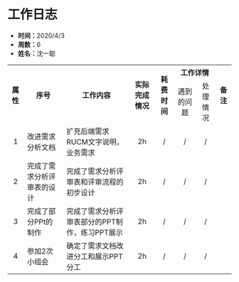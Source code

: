 <h1>工作日志</h1>
<ul>
    <li><strong>时间：</strong>2020/4/3</li>
    <li><strong>周数：</strong>6</li>
    <li><strong>姓名：</strong>沈一聪</li>
</ul>
<table style="text-align:center">
  <tr>
    <th rowspan="2">属性</th>
    <th rowspan="2">序号</th>
    <th rowspan="2">工作内容</th>
    <th rowspan="2">实际完成情况</th>
    <th rowspan="2">耗费时间</th>
    <th colspan="2">工作详情</th>
    <th rowspan="2">备注</th>
  </tr>
  <tr>
    <td>遇到的问题</td>
    <td>处理情况</td>
  </tr>
  <tr>
    <td>1</td>
    <td style="text-align:left">改进需求分析文档</td>
    <td style="text-align:left">扩充后端需求RUCM文字说明，业务需求</td>
    <td>2h</td>
    <td>/</td>
    <td>/</td>
    <td>/</td>
  </tr>
  <tr>
    <td>2</td>
    <td style="text-align:left">完成了需求分析评审表的设计</td>
    <td style="text-align:left">完成了需求分析评审表和评审流程的初步设计</td>
    <td>2h</td>
    <td>/</td>
    <td>/</td>
    <td>/</td>
  </tr>
   <tr>
    <td>3</td>
    <td style="text-align:left">完成了部分PPt的制作</td>
    <td style="text-align:left">完成了需求分析评审表部分的PPT制作，练习PPT展示</td>
    <td>2h</td>
    <td>/</td>
    <td>/</td>
    <td>/</td>
  </tr>
  <tr>
    <td>4</td>
    <td style="text-align:left">参加2次小组会</td>
    <td style="text-align:left">确定了需求文档改进分工和展示PPT分工</td>
    <td>2h</td>
    <td>/</td>
    <td>/</td>
    <td>/</td>
  </tr>
</table>
